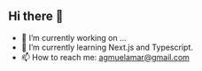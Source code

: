 ## Hi there 👋

- 🔭 I’m currently working on ...
- 🌱 I’m currently learning Next.js and Typescript.
- 📫 How to reach me: agmuelamar@gmail.com
